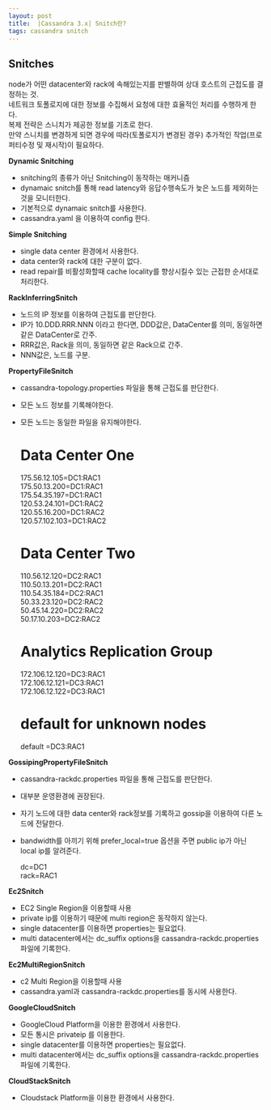 ```yaml
---
layout: post
title:  |Cassandra 3.x| Snitch란?
tags: cassandra snitch
---
```



## Snitches
node가 어떤 datacenter와 rack에 속해있는지를 판별하여 상대 호스트의 근접도를 결정하는 것.  
네트워크 토폴로지에 대한 정보를 수집해서 요청에 대한 효율적인 처리를 수행하게 한다.  
복제 전략은 스니치가 제공한 정보를 기초로 한다.  
만약 스니치를 변경하게 되면 경우에 따라(토폴로지가 변경된 경우) 추가적인 작업(프로퍼티수정 및 재시작)이 필요하다.  


**Dynamic Snitching**  
- snitching의 종류가 아닌 Snitching이 동작하는 매커니즘  
- dynamaic snitch를 통해 read latency와 응답수행속도가 늦은 노드를 제외하는 것을 모니터한다.  
- 기본적으로 dynamaic snitch를 사용한다.  
- cassandra.yaml 을 이용하여 config 한다.  


**Simple Snitching**  
- single data center 환경에서 사용한다.  
- data center와 rack에 대한 구분이 없다.  
- read repair를 비활성화할때 cache locality를 향상시킬수 있는 근접한 순서대로 처리한다.  


**RackInferringSnitch**  
- 노드의 IP 정보를 이용하여 근접도를 판단한다.  
- IP가 10.DDD.RRR.NNN 이라고 한다면, DDD값은, DataCenter를 의미, 동일하면 같은 DataCenter로 간주.  
- RRR값은, Rack을 의미, 동일하면 같은 Rack으로 간주.   
- NNN값은, 노드를 구분.  

**PropertyFileSnitch**  
- cassandra-topology.properties 파일을 통해 근접도를 판단한다.  
- 모든 노드 정보를 기록해야한다.  
- 모든 노드는 동일한 파일을 유지해야한다.
    
	# Data Center One  
	175.56.12.105=DC1:RAC1  
	175.50.13.200=DC1:RAC1  
	175.54.35.197=DC1:RAC1  
	120.53.24.101=DC1:RAC2  
	120.55.16.200=DC1:RAC2  
	120.57.102.103=DC1:RAC2  
	# Data Center Two  
	110.56.12.120=DC2:RAC1  
	110.50.13.201=DC2:RAC1  
	110.54.35.184=DC2:RAC1  
	50.33.23.120=DC2:RAC2  
	50.45.14.220=DC2:RAC2  
	50.17.10.203=DC2:RAC2  
	# Analytics Replication Group  
	172.106.12.120=DC3:RAC1  
	172.106.12.121=DC3:RAC1  
	172.106.12.122=DC3:RAC1  
	# default for unknown nodes  
	default =DC3:RAC1  

**GossipingPropertyFileSnitch**  
- cassandra-rackdc.properties 파일을 통해 근접도를 판단한다.  
- 대부분 운영환경에 권장된다.  
- 자기 노드에 대한 data center와 rack정보를 기록하고 gossip을 이용하여 다른 노드에 전달한다.  
- bandwidth를 아끼기 위해 prefer_local=true 옵션을 주면 public ip가 아닌 local ip를 알려준다.  

	dc=DC1  
	rack=RAC1  

**Ec2Snitch**  
- EC2 Single Region을 이용할때 사용  
- private ip를 이용하기 때문에 multi region은 동작하지 않는다.  
- single datacenter를 이용하면 properties는 필요없다.  
- multi datacenter에서는 dc_suffix options을 cassandra-rackdc.properties 파일에 기록한다.  


**Ec2MultiRegionSnitch**  
- c2 Multi Region을 이용할때 사용  
- cassandra.yaml과 cassandra-rackdc.properties를 동시에 사용한다.  


**GoogleCloudSnitch**  
- GoogleCloud Platform을 이용한 환경에서 사용한다.  
- 모든 통시은 privateip 를 이용한다.
- single datacenter를 이용하면 properties는 필요없다.  
- multi datacenter에서는 dc_suffix options을 cassandra-rackdc.properties 파일에 기록한다.


**CloudStackSnitch**  
- Cloudstack Platform을 이용한 환경에서 사용한다.
